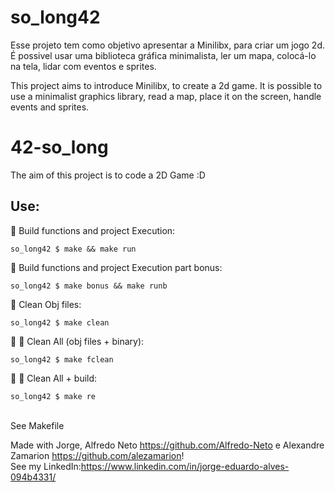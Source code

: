 # so_long42
Esse projeto tem como objetivo apresentar a Minilibx, para criar um jogo 2d. É possivel usar uma biblioteca gráfica minimalista, ler um mapa, colocá-lo na tela, lidar com eventos e sprites.

This project aims to introduce Minilibx, to create a 2d game.  It is possible to use a minimalist graphics library, read a map, place it on the screen, handle events and sprites. <br/>

# 42-so_long
The aim of this project is to code a 2D Game :D <br>
## Use:
🚧
Build functions and project Execution:<br/>
```
so_long42 $ make && make run
```
🚧
Build functions and project Execution part bonus:<br/>
```
so_long42 $ make bonus && make runb
```
🚿
Clean Obj files:<br/>
```
so_long42 $ make clean
```
🚿 🚿
Clean All (obj files + binary):<br/>
```
so_long42 $ make fclean
```
🚿 🚧
Clean All + build:<br/>
```
so_long42 $ make re
```
<br/>See Makefile <br />

Made with Jorge, Alfredo Neto https://github.com/Alfredo-Neto e Alexandre Zamarion https://github.com/alezamarion! <br />
See my LinkedIn:https://www.linkedin.com/in/jorge-eduardo-alves-094b4331/
